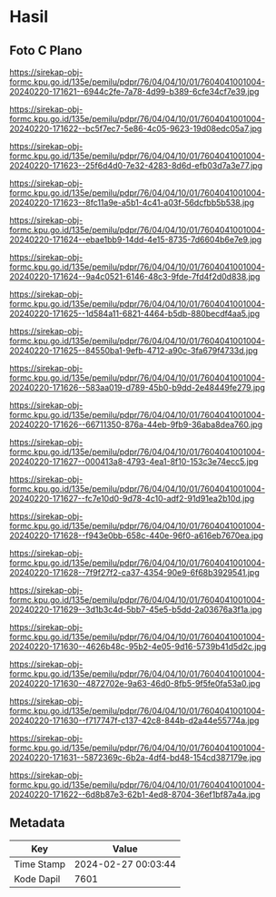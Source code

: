# Hasil

## Foto C Plano

https://sirekap-obj-formc.kpu.go.id/135e/pemilu/pdpr/76/04/04/10/01/7604041001004-20240220-171621--6944c2fe-7a78-4d99-b389-6cfe34cf7e39.jpg

https://sirekap-obj-formc.kpu.go.id/135e/pemilu/pdpr/76/04/04/10/01/7604041001004-20240220-171622--bc5f7ec7-5e86-4c05-9623-19d08edc05a7.jpg

https://sirekap-obj-formc.kpu.go.id/135e/pemilu/pdpr/76/04/04/10/01/7604041001004-20240220-171623--25f6d4d0-7e32-4283-8d6d-efb03d7a3e77.jpg

https://sirekap-obj-formc.kpu.go.id/135e/pemilu/pdpr/76/04/04/10/01/7604041001004-20240220-171623--8fc11a9e-a5b1-4c41-a03f-56dcfbb5b538.jpg

https://sirekap-obj-formc.kpu.go.id/135e/pemilu/pdpr/76/04/04/10/01/7604041001004-20240220-171624--ebae1bb9-14dd-4e15-8735-7d6604b6e7e9.jpg

https://sirekap-obj-formc.kpu.go.id/135e/pemilu/pdpr/76/04/04/10/01/7604041001004-20240220-171624--9a4c0521-6146-48c3-9fde-7fd4f2d0d838.jpg

https://sirekap-obj-formc.kpu.go.id/135e/pemilu/pdpr/76/04/04/10/01/7604041001004-20240220-171625--1d584a11-6821-4464-b5db-880becdf4aa5.jpg

https://sirekap-obj-formc.kpu.go.id/135e/pemilu/pdpr/76/04/04/10/01/7604041001004-20240220-171625--84550ba1-9efb-4712-a90c-3fa679f4733d.jpg

https://sirekap-obj-formc.kpu.go.id/135e/pemilu/pdpr/76/04/04/10/01/7604041001004-20240220-171626--583aa019-d789-45b0-b9dd-2e48449fe279.jpg

https://sirekap-obj-formc.kpu.go.id/135e/pemilu/pdpr/76/04/04/10/01/7604041001004-20240220-171626--66711350-876a-44eb-9fb9-36aba8dea760.jpg

https://sirekap-obj-formc.kpu.go.id/135e/pemilu/pdpr/76/04/04/10/01/7604041001004-20240220-171627--000413a8-4793-4ea1-8f10-153c3e74ecc5.jpg

https://sirekap-obj-formc.kpu.go.id/135e/pemilu/pdpr/76/04/04/10/01/7604041001004-20240220-171627--fc7e10d0-9d78-4c10-adf2-91d91ea2b10d.jpg

https://sirekap-obj-formc.kpu.go.id/135e/pemilu/pdpr/76/04/04/10/01/7604041001004-20240220-171628--f943e0bb-658c-440e-96f0-a616eb7670ea.jpg

https://sirekap-obj-formc.kpu.go.id/135e/pemilu/pdpr/76/04/04/10/01/7604041001004-20240220-171628--7f9f27f2-ca37-4354-90e9-6f68b3929541.jpg

https://sirekap-obj-formc.kpu.go.id/135e/pemilu/pdpr/76/04/04/10/01/7604041001004-20240220-171629--3d1b3c4d-5bb7-45e5-b5dd-2a03676a3f1a.jpg

https://sirekap-obj-formc.kpu.go.id/135e/pemilu/pdpr/76/04/04/10/01/7604041001004-20240220-171630--4626b48c-95b2-4e05-9d16-5739b41d5d2c.jpg

https://sirekap-obj-formc.kpu.go.id/135e/pemilu/pdpr/76/04/04/10/01/7604041001004-20240220-171630--4872702e-9a63-46d0-8fb5-9f5fe0fa53a0.jpg

https://sirekap-obj-formc.kpu.go.id/135e/pemilu/pdpr/76/04/04/10/01/7604041001004-20240220-171630--f717747f-c137-42c8-844b-d2a44e55774a.jpg

https://sirekap-obj-formc.kpu.go.id/135e/pemilu/pdpr/76/04/04/10/01/7604041001004-20240220-171631--5872369c-6b2a-4df4-bd48-154cd387179e.jpg

https://sirekap-obj-formc.kpu.go.id/135e/pemilu/pdpr/76/04/04/10/01/7604041001004-20240220-171622--6d8b87e3-62b1-4ed8-8704-36ef1bf87a4a.jpg


## Metadata

| Key        | Value               |
| ---------- | ------------------- |
| Time Stamp | 2024-02-27 00:03:44 |
| Kode Dapil | 7601                |



